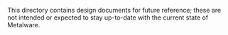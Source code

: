 
This directory contains design documents for future reference; these are not
intended or expected to stay up-to-date with the current state of Metalware.
